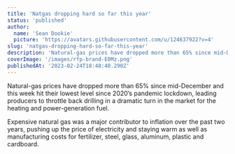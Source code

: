 ```yaml
---
title: 'Natgas dropping hard so far this year'
status: 'published'
author:
  name: 'Sean Dookie'
  picture: 'https://avatars.githubusercontent.com/u/124637922?v=4'
slug: 'natgas-dropping-hard-so-far-this-year'
description: 'Natural-gas prices have dropped more than 65% since mid-December and this week hit their lowest level'
coverImage: '/images/rfp-brand-E0Mz.png'
publishedAt: '2023-02-24T18:48:40.290Z'
---
```


Natural-gas prices have dropped more than 65% since mid-December and this week hit their lowest level since 2020’s pandemic lockdown, leading producers to throttle back drilling in a dramatic turn in the market for the heating and power-generation fuel.

Expensive natural gas was a major contributor to inflation over the past two years, pushing up the price of electricity and staying warm as well as manufacturing costs for fertilizer, steel, glass, aluminum, plastic and cardboard.


